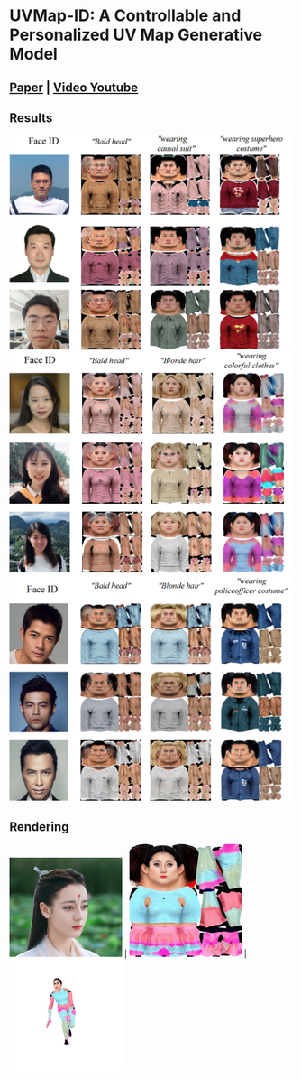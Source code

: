 # UVMap-ID: A Controllable and Personalized UV Map Generative Model
## [Paper](https://arxiv.org/abs/2404.14568) | [Video Youtube](https://www.youtube.com/watch?v=KCHUWPtBe9o)

## Results

<img src="./imgs/test1.png" width="600"> 
<img src="./imgs/test2.png" width="600"> 
<img src="./imgs/test3.png" width="600"> 

## Rendering

<img src="./imgs/dilireba.png" width="200"> | <img src="./imgs/dilireba2.png" width="200"> | <img src="./imgs/dilireba3.gif" width="200"> 






